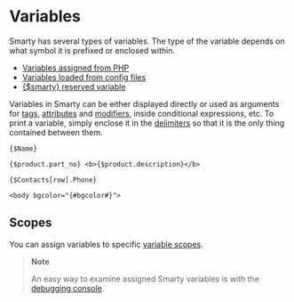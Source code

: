 # Variables

Smarty has several types of variables. The type of the
variable depends on what symbol it is prefixed or enclosed within.

- [Variables assigned from PHP](language-assigned-variables.md)
- [Variables loaded from config files](language-config-variables.md)
- [{$smarty} reserved variable](language-variables-smarty.md)

Variables in Smarty can be either displayed directly or used as
arguments for [tags](../language-basic-syntax/language-syntax-tags.md),
[attributes](../language-basic-syntax/language-syntax-attributes.md) and
[modifiers](../language-modifiers/index.md), inside conditional expressions, etc.
To print a variable, simply enclose it in the
[delimiters](../../designers/language-basic-syntax/language-escaping.md) so that it is the only thing
contained between them.

```smarty
{$Name}

{$product.part_no} <b>{$product.description}</b>

{$Contacts[row].Phone}

<body bgcolor="{#bgcolor#}">
```

## Scopes
You can assign variables to specific [variable scopes](language-variable-scopes.md).

      
> **Note**
>
> An easy way to examine assigned Smarty variables is with the
> [debugging console](../chapter-debugging-console.md).

